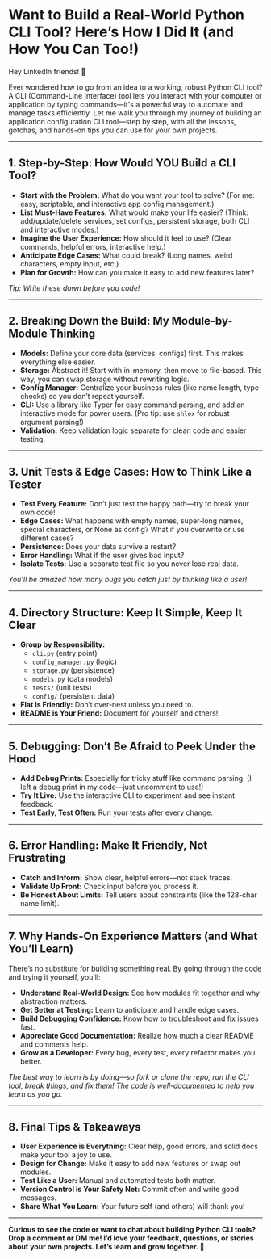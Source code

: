 # Want to Build a Real-World Python CLI Tool? Here’s How I Did It (and How You Can Too!)

Hey LinkedIn friends! 👋

Ever wondered how to go from an idea to a working, robust Python CLI tool? A CLI (Command-Line Interface) tool lets you interact with your computer or application by typing commands—it's a powerful way to automate and manage tasks efficiently. Let me walk you through my journey of building an application configuration CLI tool—step by step, with all the lessons, gotchas, and hands-on tips you can use for your own projects.

---

## 1. Step-by-Step: How Would YOU Build a CLI Tool?

- **Start with the Problem:** What do you want your tool to solve? (For me: easy, scriptable, and interactive app config management.)
- **List Must-Have Features:** What would make your life easier? (Think: add/update/delete services, set configs, persistent storage, both CLI and interactive modes.)
- **Imagine the User Experience:** How should it feel to use? (Clear commands, helpful errors, interactive help.)
- **Anticipate Edge Cases:** What could break? (Long names, weird characters, empty input, etc.)
- **Plan for Growth:** How can you make it easy to add new features later?

*Tip: Write these down before you code!*

---

## 2. Breaking Down the Build: My Module-by-Module Thinking

- **Models:** Define your core data (services, configs) first. This makes everything else easier.
- **Storage:** Abstract it! Start with in-memory, then move to file-based. This way, you can swap storage without rewriting logic.
- **Config Manager:** Centralize your business rules (like name length, type checks) so you don’t repeat yourself.
- **CLI:** Use a library like Typer for easy command parsing, and add an interactive mode for power users. (Pro tip: use `shlex` for robust argument parsing!)
- **Validation:** Keep validation logic separate for clean code and easier testing.

---

## 3. Unit Tests & Edge Cases: How to Think Like a Tester

- **Test Every Feature:** Don’t just test the happy path—try to break your own code!
- **Edge Cases:** What happens with empty names, super-long names, special characters, or None as config? What if you overwrite or use different cases?
- **Persistence:** Does your data survive a restart?
- **Error Handling:** What if the user gives bad input?
- **Isolate Tests:** Use a separate test file so you never lose real data.

*You’ll be amazed how many bugs you catch just by thinking like a user!*

---

## 4. Directory Structure: Keep It Simple, Keep It Clear

- **Group by Responsibility:**
  - `cli.py` (entry point)
  - `config_manager.py` (logic)
  - `storage.py` (persistence)
  - `models.py` (data models)
  - `tests/` (unit tests)
  - `config/` (persistent data)
- **Flat is Friendly:** Don’t over-nest unless you need to.
- **README is Your Friend:** Document for yourself and others!

---

## 5. Debugging: Don’t Be Afraid to Peek Under the Hood

- **Add Debug Prints:** Especially for tricky stuff like command parsing. (I left a debug print in my code—just uncomment to use!)
- **Try It Live:** Use the interactive CLI to experiment and see instant feedback.
- **Test Early, Test Often:** Run your tests after every change.

---

## 6. Error Handling: Make It Friendly, Not Frustrating

- **Catch and Inform:** Show clear, helpful errors—not stack traces.
- **Validate Up Front:** Check input before you process it.
- **Be Honest About Limits:** Tell users about constraints (like the 128-char name limit).

---

## 7. Why Hands-On Experience Matters (and What You’ll Learn)

There’s no substitute for building something real. By going through the code and trying it yourself, you’ll:
- **Understand Real-World Design:** See how modules fit together and why abstraction matters.
- **Get Better at Testing:** Learn to anticipate and handle edge cases.
- **Build Debugging Confidence:** Know how to troubleshoot and fix issues fast.
- **Appreciate Good Documentation:** Realize how much a clear README and comments help.
- **Grow as a Developer:** Every bug, every test, every refactor makes you better.

*The best way to learn is by doing—so fork or clone the repo, run the CLI tool, break things, and fix them! The code is well-documented to help you learn as you go.*

---

## 8. Final Tips & Takeaways

- **User Experience is Everything:** Clear help, good errors, and solid docs make your tool a joy to use.
- **Design for Change:** Make it easy to add new features or swap out modules.
- **Test Like a User:** Manual and automated tests both matter.
- **Version Control is Your Safety Net:** Commit often and write good messages.
- **Share What You Learn:** Your future self (and others) will thank you!

---

**Curious to see the code or want to chat about building Python CLI tools? Drop a comment or DM me! I’d love your feedback, questions, or stories about your own projects. Let’s learn and grow together. 🚀**

